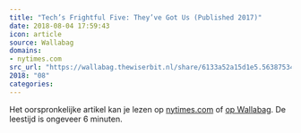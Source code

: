 ```yaml
---
title: "Tech’s Frightful Five: They’ve Got Us (Published 2017)"
date: 2018-08-04 17:59:43
icon: article
source: Wallabag
domains:
- nytimes.com
src_url: "https://wallabag.thewiserbit.nl/share/6133a52a15d1e5.56387534"
2018: "08"
categories:
---
```

Het oorspronkelijke artikel kan je lezen op [nytimes.com](https://www.nytimes.com/2017/05/10/technology/techs-frightful-five-theyve-got-us.html?_r=0) of [op Wallabag](https://wallabag.thewiserbit.nl/share/6133a52a15d1e5.56387534). De leestijd is ongeveer 6 minuten.